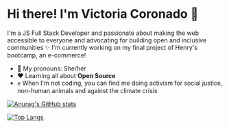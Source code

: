 
  # Hi there! I'm Victoria Coronado 👋


I'm a JS Full Stack Developer and passionate about making the web accessible to everyone and advocating for building open and inclusive communities ✨ I'm currently working on my final project of Henry's bootcamp, an e-commerce!

- 🌿 My pronouns: She/her
- ❤ Learning all about **Open Source**
- ✊ When I'm not coding, you can find me doing activism for social justice, non-human animals and against the climate crisis


[![Anurag's GitHub stats](https://github-readme-stats.vercel.app/api?username=viccoronado)](https://github.com/viccoronado/github-readme-stats)

[![Top Langs](https://github-readme-stats.vercel.app/api/top-langs/?username=viccoronado&layout=compact)](https://github.com/viccoronado/github-readme-stats)

